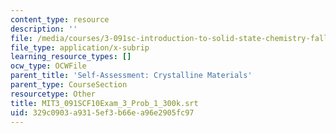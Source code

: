 ```yaml
---
content_type: resource
description: ''
file: /media/courses/3-091sc-introduction-to-solid-state-chemistry-fall-2010/329c0903a9315ef3b66ea96e2905fc97_MIT3_091SCF10Exam_3_Prob_1_300k.vtt
file_type: application/x-subrip
learning_resource_types: []
ocw_type: OCWFile
parent_title: 'Self-Assessment: Crystalline Materials'
parent_type: CourseSection
resourcetype: Other
title: MIT3_091SCF10Exam_3_Prob_1_300k.srt
uid: 329c0903-a931-5ef3-b66e-a96e2905fc97
---
```

